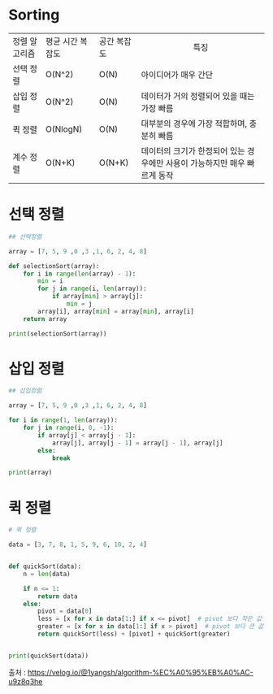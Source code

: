 # Sorting

<table>
<tr>
    <td>정렬 알고리즘</td>
    <td>평균 시간 복잡도</td>
    <td>공간 복잡도</td>
    <td align="center">특징</td>
</tr>
<tr>
    <td>선택 정렬</td>
    <td>O(N^2)</td>
    <td>O(N)</td>
    <td>아이디어가 매우 간단</td>
</tr>
<tr>
    <td>삽입 정렬</td>
    <td>O(N^2)</td>
    <td>O(N)</td>
    <td>데이터가 거의 정렬되어 있을 때는 가장 빠름</td>
</tr>
<tr>
    <td>퀵 정렬</td>
    <td>O(NlogN)</td>
    <td>O(N)</td>
    <td>대부분의 경우에 가장 적합하며, 충분히 빠름</td>
</tr>
<tr>
    <td>계수 정렬</td>
    <td>O(N+K)</td>
    <td>O(N+K)</td>
    <td>데이터의 크기가 한정되어 있는 경우에만 사용이 가능하지만 매우 빠르게 동작</td>
</tr>
</table>

# 선택 정렬

```py
## 선택정렬

array = [7, 5, 9 ,0 ,3 ,1, 6, 2, 4, 8]

def selectionSort(array):
    for i in range(len(array) - 1):
        min = i
        for j in range(i, len(array)):
            if array[min] > array[j]:
                min = j
        array[i], array[min] = array[min], array[i]
    return array

print(selectionSort(array))
```

# 삽입 정렬

```py
## 삽입정렬

array = [7, 5, 9 ,0 ,3 ,1, 6, 2, 4, 8]

for i in range(1, len(array)):
    for j in range(i, 0, -1):
        if array[j] < array[j - 1]:
            array[j], array[j - 1] = array[j - 1], array[j]
        else:
            break

print(array)
```

# 퀵 정렬

```py
# 퀵 정렬

data = [3, 7, 8, 1, 5, 9, 6, 10, 2, 4]


def quickSort(data):
    n = len(data)

    if n <= 1:
        return data
    else:
        pivot = data[0]
        less = [x for x in data[1:] if x <= pivot]  # pivot 보다 작은 값
        greater = [x for x in data[1:] if x > pivot]  # pivot 보다 큰 값
        return quickSort(less) + [pivot] + quickSort(greater)


print(quickSort(data))
```

출처 : https://velog.io/@1yangsh/algorithm-%EC%A0%95%EB%A0%AC-u9z8q3he